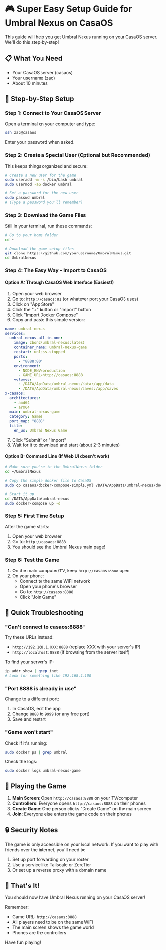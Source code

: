 # 🎮 Super Easy Setup Guide for Umbral Nexus on CasaOS

This guide will help you get Umbral Nexus running on your CasaOS server. We'll do this step-by-step!

## 📋 What You Need

- Your CasaOS server (casaos) 
- Your username (zac)
- About 10 minutes

## 🚀 Step-by-Step Setup

### Step 1: Connect to Your CasaOS Server

Open a terminal on your computer and type:

```bash
ssh zac@casaos
```

Enter your password when asked.

### Step 2: Create a Special User (Optional but Recommended)

This keeps things organized and secure:

```bash
# Create a new user for the game
sudo useradd -m -s /bin/bash umbral
sudo usermod -aG docker umbral

# Set a password for the new user
sudo passwd umbral
# (Type a password you'll remember)
```

### Step 3: Download the Game Files

Still in your terminal, run these commands:

```bash
# Go to your home folder
cd ~

# Download the game setup files
git clone https://github.com/yourusername/UmbralNexus.git
cd UmbralNexus
```

### Step 4: The Easy Way - Import to CasaOS

#### Option A: Through CasaOS Web Interface (Easiest!)

1. Open your web browser
2. Go to: `http://casaos:81` (or whatever port your CasaOS uses)
3. Click on "App Store"
4. Click the "+" button or "Import" button
5. Click "Import Docker Compose"
6. Copy and paste this simple version:

```yaml
name: umbral-nexus
services:
  umbral-nexus-all-in-one:
    image: zbonz/umbral-nexus:latest
    container_name: umbral-nexus-game
    restart: unless-stopped
    ports:
      - "8888:80"
    environment:
      - NODE_ENV=production
      - GAME_URL=http://casaos:8888
    volumes:
      - /DATA/AppData/umbral-nexus/data:/app/data
      - /DATA/AppData/umbral-nexus/saves:/app/saves
x-casaos:
  architectures:
    - amd64
    - arm64
  main: umbral-nexus-game
  category: Games
  port_map: "8888"
  title:
    en_us: Umbral Nexus Game
```

7. Click "Submit" or "Import"
8. Wait for it to download and start (about 2-3 minutes)

#### Option B: Command Line (If Web UI doesn't work)

```bash
# Make sure you're in the UmbralNexus folder
cd ~/UmbralNexus

# Copy the simple docker file to CasaOS
sudo cp casaos/docker-compose-simple.yml /DATA/AppData/umbral-nexus/docker-compose.yml

# Start it up
cd /DATA/AppData/umbral-nexus
sudo docker-compose up -d
```

### Step 5: First Time Setup

After the game starts:

1. Open your web browser
2. Go to: `http://casaos:8888`
3. You should see the Umbral Nexus main page!

### Step 6: Test the Game

1. On the main computer/TV, keep `http://casaos:8888` open
2. On your phone:
   - Connect to the same WiFi network
   - Open your phone's browser
   - Go to: `http://casaos:8888`
   - Click "Join Game"

## 🎯 Quick Troubleshooting

### "Can't connect to casaos:8888"

Try these URLs instead:
- `http://192.168.1.XXX:8888` (replace XXX with your server's IP)
- `http://localhost:8888` (if browsing from the server itself)

To find your server's IP:
```bash
ip addr show | grep inet
# Look for something like 192.168.1.100
```

### "Port 8888 is already in use"

Change to a different port:
1. In CasaOS, edit the app
2. Change `8888` to `9999` (or any free port)
3. Save and restart

### "Game won't start"

Check if it's running:
```bash
sudo docker ps | grep umbral
```

Check the logs:
```bash
sudo docker logs umbral-nexus-game
```

## 📱 Playing the Game

1. **Main Screen**: Open `http://casaos:8888` on your TV/computer
2. **Controllers**: Everyone opens `http://casaos:8888` on their phones
3. **Create Game**: One person clicks "Create Game" on the main screen
4. **Join**: Everyone else enters the game code on their phones

## 🔒 Security Notes

The game is only accessible on your local network. If you want to play with friends over the internet, you'll need to:

1. Set up port forwarding on your router
2. Use a service like Tailscale or ZeroTier
3. Or set up a reverse proxy with a domain name

## 🎉 That's It!

You should now have Umbral Nexus running on your CasaOS server! 

Remember:
- Game URL: `http://casaos:8888`
- All players need to be on the same WiFi
- The main screen shows the game world
- Phones are the controllers

Have fun playing!